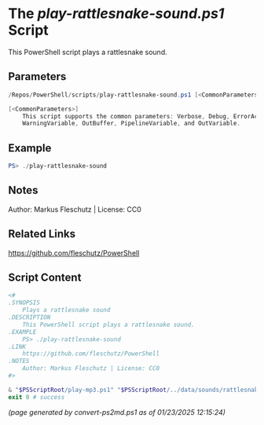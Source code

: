 The *play-rattlesnake-sound.ps1* Script
===========================

This PowerShell script plays a rattlesnake sound.

Parameters
----------
```powershell
/Repos/PowerShell/scripts/play-rattlesnake-sound.ps1 [<CommonParameters>]

[<CommonParameters>]
    This script supports the common parameters: Verbose, Debug, ErrorAction, ErrorVariable, WarningAction, 
    WarningVariable, OutBuffer, PipelineVariable, and OutVariable.
```

Example
-------
```powershell
PS> ./play-rattlesnake-sound

```

Notes
-----
Author: Markus Fleschutz | License: CC0

Related Links
-------------
https://github.com/fleschutz/PowerShell

Script Content
--------------
```powershell
<#
.SYNOPSIS
	Plays a rattlesnake sound
.DESCRIPTION
	This PowerShell script plays a rattlesnake sound.
.EXAMPLE
	PS> ./play-rattlesnake-sound
.LINK
	https://github.com/fleschutz/PowerShell
.NOTES
	Author: Markus Fleschutz | License: CC0
#>

& "$PSScriptRoot/play-mp3.ps1" "$PSScriptRoot/../data/sounds/rattlesnake.mp3"
exit 0 # success
```

*(page generated by convert-ps2md.ps1 as of 01/23/2025 12:15:24)*
